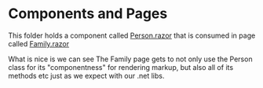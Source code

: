 # Components and Pages
This folder holds a component called [Person.razor](./Person.razor) that is consumed in page called [Family.razor](./Family.razor)

What is nice is we can see The Family page gets to not only use the Person class for its "componentness" for rendering markup, but also all of its methods etc just as we expect with our .net libs.